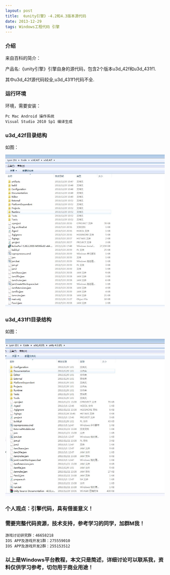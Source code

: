 ```yaml
---
layout: post
title:  《unity引擎》-4.2和4.3版本源代码
date: 2013-12-29
tags: Windows工程代码 引擎
---
```



### 介绍

来自百科的简介：

产品名:《unity引擎》引擎自身的源代码，包含2个版本u3d_42f和u3d_431f1.

其中u3d_42f源代码较全,u3d_431f1代码不全.

### 运行环境

环境，需要安装：

``` 
Pc Mac Android 操作系统
Visual Studio 2010 Sp1 编译生成
``` 

### u3d_42f目录结构

如图：

![](/images/posts/u3d_42f/u3d_42f-1.jpg)

### u3d_431f1目录结构

如图：

![](/images/posts/u3d_431f1/u3d_431f1-1.jpg)


### 个人观点：引擎代码，具有借鉴意义！

### 需要完整代码资源，技术支持，参考学习的同学，加群M我！

``` 
游戏讨论研究群：46658218
IOS APP及游戏开发1群：275559010
IOS APP及游戏开发2群：255153512
``` 

### 以上是Windows平台教程，本文只是简述，详细讨论可以联系我，资料仅供学习参考，切勿用于商业用途！